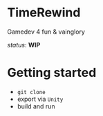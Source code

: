 
# TimeRewind
Gamedev 4 fun & vainglory

_status_: **WIP**

# Getting started
- `git clone`
- export via `Unity`
- build and run
